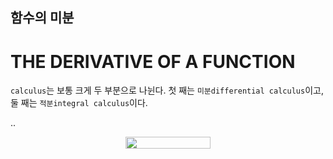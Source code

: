 ## 함수의 미분 
# THE DERIVATIVE OF A FUNCTION 

`calculus`는 보통 크게 두 부분으로 나뉜다. 첫 째는 `미분differential calculus`이고, 둘 째는 `적분integral calculus`이다.  

..     
<p align="center"><img src="/tex/46dade4bdcef125cda783e70f690b0b6.svg?invert_in_darkmode&sanitize=true" align=middle width=136.7577882pt height=18.482861099999997pt/></p>